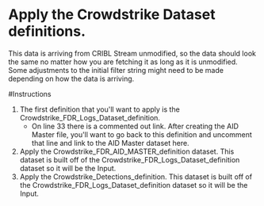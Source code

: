 # Apply the Crowdstrike Dataset definitions.
  This data is arriving from CRIBL Stream unmodified, so the data should look the same no matter how you are fetching it as long as it is unmodified. Some adjustments to the initial filter string might need to be made depending on how the data is arriving.

#Instructions

1. The first definition that you'll want to apply is the Crowdstrike_FDR_Logs_Dataset_definition.
     - On line 33 there is a commented out link. After creating the AID Master file, you'll want to go back to this definition and uncomment that line and link to the AID Master dataset here.
2. Apply the Crowdstrike_FDR_AID_MASTER_definition dataset. This dataset is built off of the Crowdstrike_FDR_Logs_Dataset_definition dataset so it will be the Input.
3. Apply the Crowdstrike_Detections_definition. This dataset is built off of the Crowdstrike_FDR_Logs_Dataset_definition dataset so it will be the Input. 
